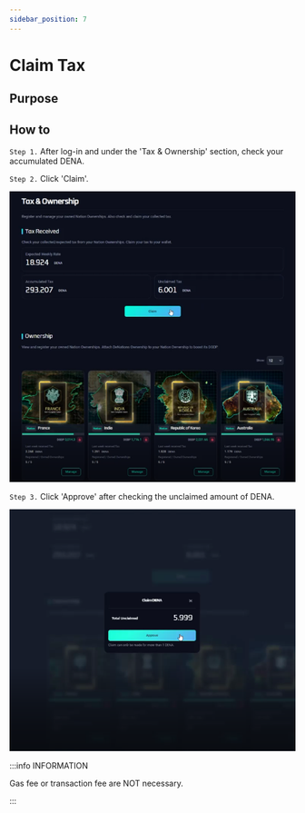```yaml
---
sidebar_position: 7
---
```


# Claim Tax

## Purpose

## How to

`Step 1.` After log-in and under the 'Tax & Ownership' section, check your accumulated DENA.

`Step 2.` Click 'Claim'.

![Untitled](./assets/claim-tax/image.png)

`Step 3.` Click 'Approve' after checking the unclaimed amount of DENA.

![Untitled](./assets/claim-tax/image-1.png)

:::info INFORMATION

Gas fee or transaction fee are NOT necessary.

:::